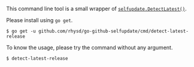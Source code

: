 This command line tool is a small wrapper of [`selfupdate.DetectLatest()`](https://godoc.org/github.com/rhysd/go-github-selfupdate/selfupdate#DetectLatest).

Please install using `go get`.

```
$ go get -u github.com/rhysd/go-github-selfupdate/cmd/detect-latest-release
```

To know the usage, please try the command without any argument.

```
$ detect-latest-release
```

